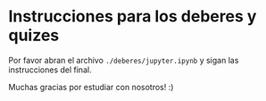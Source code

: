 # Instrucciones para los deberes y quizes

Por favor abran el archivo `./deberes/jupyter.ipynb` y sigan las instrucciones del final.

Muchas gracias por estudiar con nosotros! :)
